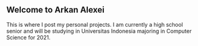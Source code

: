 ## Welcome to Arkan Alexei
This is where I post my personal projects. I am currently a high school senior and will be studying in Universitas Indonesia majoring in Computer Science for 2021.
